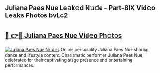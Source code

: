 ## Juliana Paes Nue Le𝚊k𝚎d N𝚞𝚍e - Part-8IX Vid𝚎o Le𝚊ks Photos bvLc2

# <h2><a href="http://fb7m9q.evod.top/?m=Juliana+Paes+Nue">🔗 👉🔴 Juliana Paes Nue Vid𝚎o Ph𝚘t𝚘s</a></h2>

[![Juliana Paes Nue N𝚞d𝚎s](https://i.imgur.com/8V9OHl7.gif)](http://fb7m9q.evod.top/?m=Juliana+Paes+Nue)
Online personality Juliana Paes Nue sharing dance and lifestyle content. Charismatic performer Juliana Paes Nue, celebrated for their captivating stage presence and entertaining performances. 
